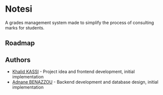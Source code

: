 # Notesi
A grades management system made to simplify the process of consulting marks for students.

## Roadmap

## Authors

- [Khalid KASSI](https://github.com/Khalid9ASSI) - Project idea and frontend development, initial implementation
- [Adnane BENAZZOU](https://github.com/AdnaneBenazzou) - Backend development and database design, initial implementation
